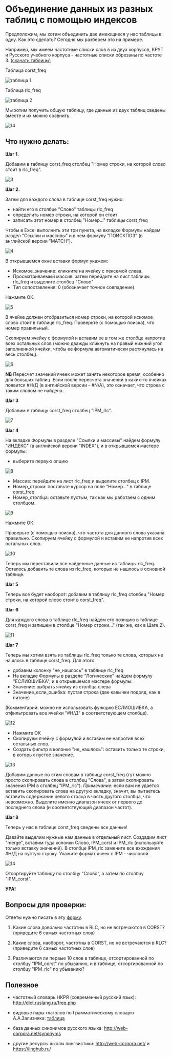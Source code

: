 # Объединение данных из разных таблиц с помощью индексов

Предположим, мы хотим объединить две имеющиеся у нас таблицы в одну. Как это сделать? Сегодня мы разберем это на примере.

Например, мы имеем частотные списки слов в из двух корпусов, КРУТ и Русского учебного корпуса - частотные списки обрезаны по частоте 3. [(скачать таблицы)](https://github.com/ElizavetaKuzmenko/Programming-and-computer-instruments/blob/master/%D0%9C%D0%B0%D1%82%D0%B5%D1%80%D0%B8%D0%B0%D0%BB%D1%8B%20%D0%BB%D0%B5%D0%BA%D1%86%D0%B8%D0%B9%20%D0%B8%20%D1%81%D0%B5%D0%BC%D0%B8%D0%BD%D0%B0%D1%80%D0%BE%D0%B2/corpus_freq.xlsx) 

Таблица corst_freq 

![таблица 1](https://github.com/ElizavetaKuzmenko/Programming-and-computer-instruments/blob/master/images/1.png). 

Таблица rlc_freq

![таблица 2](https://github.com/ElizavetaKuzmenko/Programming-and-computer-instruments/blob/master/images/2.png)


Мы хотим получить общую таблицу, где данные из двух таблиц сведены вместе и их можно сравнить.

![14](https://github.com/ElizavetaKuzmenko/Programming-and-computer-instruments/blob/master/images/14.png) 

## Что нужно делать:
**Шаг 1.**

Добавим в таблицу corst_freq столбец "Номер строки, на которой слово стоит в rlc_freq". 

![3](https://github.com/ElizavetaKuzmenko/Programming-and-computer-instruments/blob/master/images/3.png)

**Шаг 2.**

Затем для каждого слова в таблице corst_freq нужно:
  * найти его в столбце "Слово" таблицы rlc_freq
  * определить номер строки, на которой он стоит
  * записать этот номер в столбец "Номер..." таблицы corst_freq

Чтобы в Excel выполнить эти три пункта, на вкладке Формулы найдем раздел "Ссылки и массивы" и в нем формулу "ПОИСКПОЗ" (в английской версии "MATCH"). 

![4](https://github.com/ElizavetaKuzmenko/Programming-and-computer-instruments/blob/master/images/4.png)

В открывшемся окне вставки формул укажем:
  * Искомое_значение: кликните на ячейку с лексемой слева.
  * Просматриваемый массив: затем перейдите на лист таблицы rlc_freq и выделите столбец "Слово"
  * Тип сопоставления: 0 (обозначает точное совпадение).

Нажмите OK.

![5](https://github.com/ElizavetaKuzmenko/Programming-and-computer-instruments/blob/master/images/5.png)

В ячейке должен отобразиться номер строки, на которой искомое слово стоит в таблице rlc_freq. Проверьте (с помощью поиска), что номер правильный.

Скопируем ячейку с формулой и вставим ее в том же столбце напротив всех остальных слов (можно дважды кликнуть на правый нижний угол заполненной ячейки, чтобы ее формула автоматически растянулась на весь столбец). 

![6](https://github.com/ElizavetaKuzmenko/Programming-and-computer-instruments/blob/master/images/6.png)

**NB** Пересчет значений ячеек может занять некоторое время, особенно для больших таблиц.
Если после пересчета значений в каких-то ячейках появится #Н/Д (в английской версии - #N/A), это означает, что строка с таким словом не найдена.

**Шаг 3**

Добавим в таблицу corst_freq столбец "IPM_rlc". 

![7](https://github.com/ElizavetaKuzmenko/Programming-and-computer-instruments/blob/master/images/7.png)

**Шаг 4**

На вкладке Формулы в разделе "Ссылки и массивы" найдем формулу "ИНДЕКС" (в английской версии "INDEX"), и в открывшемся мастере формулы:
   * выберите первую опцию

![8](https://github.com/ElizavetaKuzmenko/Programming-and-computer-instruments/blob/master/images/8.png)

   * Массив: перейдите на лист rlc_freq и выделите столбец с IPM.
   * Номер_строки: поставьте курсор на поле "Номер..." в таблице corst_freq
   * Номер_столбца: оставьте пустым, так как мы работаем с одним столбцом.

![9](https://github.com/ElizavetaKuzmenko/Programming-and-computer-instruments/blob/master/images/9.png)

Нажмите ОК.

Проверьте (с помощью поиска), что частота для данного слова указана правильно.
Скопируем ячейку с формулой и вставим ее напротив всех остальных слов.

![10](https://github.com/ElizavetaKuzmenko/Programming-and-computer-instruments/blob/master/images/10.png)

Теперь мы переставили все найденные данные из таблицы rlc_freq. Осталось добавить те слова из rlc_freq, которых не нашлось в основной таблице.

**Шаг 5**

Теперь все будет наоборот: добавим в таблицу rlc_freq столбец "Номер строки, на которой слово стоит в corst_freq".

**Шаг 6**

Для каждого слова в таблице rlc_freq найдем его позицию в таблице corst_freq и запишем в столбце "Номер строки..." (так же, как в Шаге 2).

![11](https://github.com/ElizavetaKuzmenko/Programming-and-computer-instruments/blob/master/images/11.png)

**Шаг 7**

Теперь мы хотим взять из таблицы rlc_freq только те слова, которых не нашлось в таблице corst_freq. 
Для этого:
  * добавим колонку "не_нашлось" в таблице rlc_freq
  * На вкладке Формулы в разделе "Логические" найдем формулу "ЕСЛИОШИБКА", и в открывшемся мастере формулы:
  * Значение: выбрать ячейку из столбца слева  
  * Значение_если_ошибка: пустая строка (две кавычки подряд, как в питоне)
 
 (Комментарий: можно не использовать функцию ЕСЛИОШИБКА, а отфильтровать все ячейки "#Н/Д" в соответствующем столбце).

![12](https://github.com/ElizavetaKuzmenko/Programming-and-computer-instruments/blob/master/images/12.png)

  * Нажмите ОК
  * Скопируем ячейку с формулой и вставим ее напротив всех остальных слов.
  * Создать фильтр в колонке "не_нашлось": оставить только те строки, в которых пустое значение.

![13](https://github.com/ElizavetaKuzmenko/Programming-and-computer-instruments/blob/master/images/13.png)

Добавим данные по этим словам в таблицу corst_freq (тут можно просто скопировать слова в столбец "Слова", а затем скопировать значения IPM в столбец "IPM_rlc").
_Примечание_: если вам не удается вставить скопировать слова на другую вкладку, значит, вы пытаетесь вставить содержание целого столца в часть другого столбца, что невозможно. Выделите именно диапазон ячеек от первого до последнего слова (и соответствующий диапазон частот).

**Шаг 8** 

Теперь у нас в таблице corst_freq сведены все данные! 

Давайте выделим нужные нам данные в отдельный лист. Создадим лист "merge", вставим туда колонки Слово, IPM_corst и IPM_rlc (используйте только вставку значений). В столбце IPM_rlc замените все вхождения #Н/Д на пустую строку. Укажите формат ячеек с IPM - числовой.

![14](https://github.com/ElizavetaKuzmenko/Programming-and-computer-instruments/blob/master/images/14.png) 

Отсортируйте таблицу по столбцу "Слово", а затем по столбцу "IPM_corst".

**УРА!**

## Вопросы для проверки:
Ответы нужно писать в эту [форму](https://goo.gl/forms/rMQnG7v8mY6hmLtr2). 

1) Какие слова довольно частотны в RLC, но не встречаются в CORST? (приведите 6 самых частотных слов)

2) Какие слова, наоборот, частотны в CORST, но не встречаются в RLC? (приведите 6 самых частотных слов)

3) Различаются ли первые 10 слов в таблице, отсортированной по столбцу "IPM_corst" по убыванию, и в таблице, отсортированной по столбцу "IPM_rlc" по убыванию?

## Полезное

* частотный словарь НКРЯ (современный русский язык): http://dict.ruslang.ru/freq.php 

* видовые пары глаголов по Грамматическому словарю А.А.Зализняка: [таблица](https://github.com/pykili/pykili.github.io/blob/master/_docs/lingdata/AspectualPairZalizniak.xls) 

* база данных синонимов русского языка: http://web-corpora.net/synonyms

* другие ресурсы школы лингвистики: http://web-corpora.net/ и https://linghub.ru/